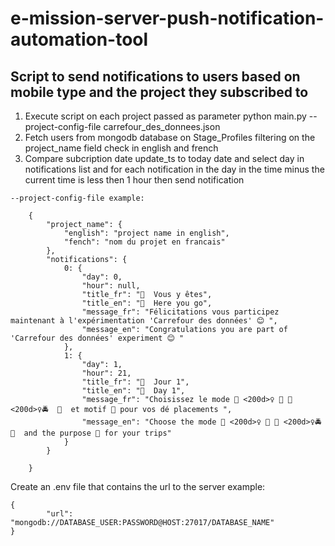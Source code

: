 # e-mission-server-push-notification-automation-tool

## Script to send notifications to users based on mobile type and the project they subscribed to

1. Execute script on each project passed as parameter python main.py --project-config-file carrefour_des_donnees.json
2. Fetch users from mongodb database on Stage_Profiles filtering on the project_name field check in english and french
3. Compare subcription date update_ts to today date and select day in notifications list 
and for each notification in the day in the time minus the current time is less then 1 hour then send notification


`--project-config-file example:`

```
    {
        "project_name": {
            "english": "project name in english",
            "fench": "nom du projet en francais"
        },
        "notifications": {
            0: {
                "day": 0,
                "hour": null,
                "title_fr": "🏁  Vous y êtes",
                "title_en": "🏁  Here you go",
                "message_fr": "Félicitations vous participez maintenant à l'expérimentation 'Carrefour des données' 😊 ",
                "message_en": "Congratulations you are part of 'Carrefour des données' experiment 😊 "
            },
            1: {
                "day": 1,
                "hour": 21,
                "title_fr": "📅  Jour 1",
                "title_en": "📅  Day 1",
                "message_fr": "Choisissez le mode 🚴 <200d>♀️ 🚋 🚶 <200d>♀️🚔  🚁  et motif 🤿 pour vos dé placements ",
                "message_en": "Choose the mode 🚴 <200d>♀️ 🚋 🚶 <200d>♀️🚔  🚁  and the purpose 🤿 for your trips"
            }
        }
        
    }
```

Create an .env file that contains the url to the server example:

```
{
        "url": "mongodb://DATABASE_USER:PASSWORD@HOST:27017/DATABASE_NAME"
}
```

